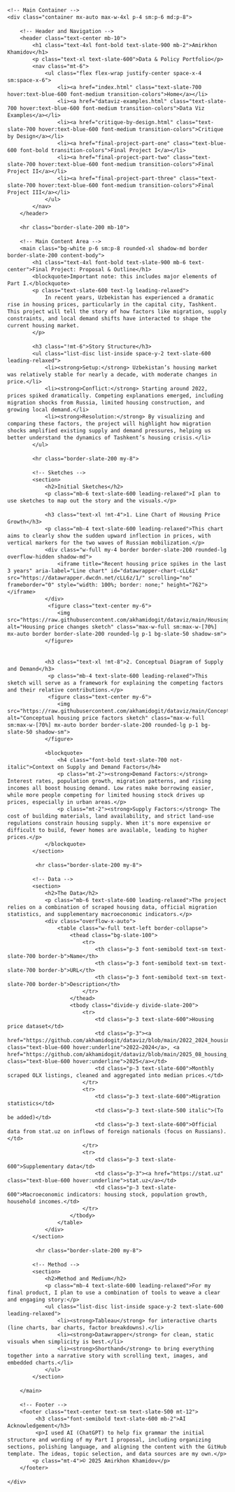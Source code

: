 
<html lang="en">
<head>
    <meta charset="UTF-8">
    <meta name="viewport" content="width=device-width, initial-scale=1.0">
    <title>Final Project I | Amirkhon Khamidov's Portfolio</title>
    <script src="https://cdn.tailwindcss.com"></script>
    <link rel="preconnect" href="https://fonts.googleapis.com">
    <link rel="preconnect" href="https://fonts.gstatic.com" crossorigin>
    <link href="https://fonts.googleapis.com/css2?family=Inter:wght@400;500;700&display=swap" rel="stylesheet">
    <style>
        body {
            font-family: 'Inter', sans-serif;
        }
        .content-body h2 {
            font-size: 1.875rem; /* 3xl */
            font-weight: 700;
            color: #1e293b; /* slate-900 */
            margin-bottom: 1.5rem; /* mb-6 */
            margin-top: 2.5rem; /* mt-10 */
        }
        .content-body h3 {
            font-size: 1.5rem; /* 2xl */
            font-weight: 700;
            color: #1e293b; /* slate-900 */
            margin-bottom: 1rem; /* mb-4 */
            margin-top: 2rem; /* mt-8 */
        }
        .content-body blockquote {
            border-left: 4px solid #cbd5e1; /* slate-300 */
            padding-left: 1rem;
            margin: 1.5rem 0;
            color: #475569; /* slate-600 */
            font-style: italic;
        }
    </style>
</head>
<body class="bg-slate-50 text-slate-800">

    <!-- Main Container -->
    <div class="container mx-auto max-w-4xl p-4 sm:p-6 md:p-8">

        <!-- Header and Navigation -->
        <header class="text-center mb-10">
            <h1 class="text-4xl font-bold text-slate-900 mb-2">Amirkhon Khamidov</h1>
            <p class="text-xl text-slate-600">Data & Policy Portfolio</p>
            <nav class="mt-6">
                <ul class="flex flex-wrap justify-center space-x-4 sm:space-x-6">
                    <li><a href="index.html" class="text-slate-700 hover:text-blue-600 font-medium transition-colors">Home</a></li>
                    <li><a href="dataviz-examples.html" class="text-slate-700 hover:text-blue-600 font-medium transition-colors">Data Viz Examples</a></li>
                    <li><a href="critique-by-design.html" class="text-slate-700 hover:text-blue-600 font-medium transition-colors">Critique by Design</a></li>
                    <li><a href="final-project-part-one" class="text-blue-600 font-bold transition-colors">Final Project I</a></li>
                    <li><a href="final-project-part-two" class="text-slate-700 hover:text-blue-600 font-medium transition-colors">Final Project II</a></li>
                    <li><a href="final-project-part-three" class="text-slate-700 hover:text-blue-600 font-medium transition-colors">Final Project III</a></li>
                </ul>
            </nav>
        </header>

        <hr class="border-slate-200 mb-10">

        <!-- Main Content Area -->
        <main class="bg-white p-6 sm:p-8 rounded-xl shadow-md border border-slate-200 content-body">
            <h1 class="text-4xl font-bold text-slate-900 mb-6 text-center">Final Project: Proposal & Outline</h1>
            <blockquote>Important note: this includes major elements of Part I.</blockquote>
            <p class="text-slate-600 text-lg leading-relaxed">
                In recent years, Uzbekistan has experienced a dramatic rise in housing prices, particularly in the capital city, Tashkent. This project will tell the story of how factors like migration, supply constraints, and local demand shifts have interacted to shape the current housing market.
            </p>
            
            <h3 class="!mt-6">Story Structure</h3>
            <ul class="list-disc list-inside space-y-2 text-slate-600 leading-relaxed">
                <li><strong>Setup:</strong> Uzbekistan’s housing market was relatively stable for nearly a decade, with moderate changes in price.</li>
                <li><strong>Conflict:</strong> Starting around 2022, prices spiked dramatically. Competing explanations emerged, including migration shocks from Russia, limited housing construction, and growing local demand.</li>
                <li><strong>Resolution:</strong> By visualizing and comparing these factors, the project will highlight how migration shocks amplified existing supply and demand pressures, helping us better understand the dynamics of Tashkent’s housing crisis.</li>
            </ul>

            <hr class="border-slate-200 my-8">

            <!-- Sketches -->
            <section>
                <h2>Initial Sketches</h2>
                <p class="mb-6 text-slate-600 leading-relaxed">I plan to use sketches to map out the story and the visuals.</p>
                
                <h3 class="text-xl !mt-4">1. Line Chart of Housing Price Growth</h3>
                <p class="mb-4 text-slate-600 leading-relaxed">This chart aims to clearly show the sudden upward inflection in prices, with vertical markers for the two waves of Russian mobilization.</p>
                <div class="w-full my-4 border border-slate-200 rounded-lg overflow-hidden shadow-md">
                    <iframe title="Recent housing price spikes in the last 3 years" aria-label="Line chart" id="datawrapper-chart-cLL6z" src="https://datawrapper.dwcdn.net/cLL6z/1/" scrolling="no" frameborder="0" style="width: 100%; border: none;" height="762"></iframe>
                </div>
                 <figure class="text-center my-6">
                    <img src="https://raw.githubusercontent.com/akhamidogit/dataviz/main/Housing%20price%20changes.png" alt="Housing price changes sketch" class="max-w-full sm:max-w-[70%] mx-auto border border-slate-200 rounded-lg p-1 bg-slate-50 shadow-sm">
                </figure>


                <h3 class="text-xl !mt-8">2. Conceptual Diagram of Supply and Demand</h3>
                 <p class="mb-4 text-slate-600 leading-relaxed">This sketch will serve as a framework for explaining the competing factors and their relative contributions.</p>
                 <figure class="text-center my-6">
                    <img src="https://raw.githubusercontent.com/akhamidogit/dataviz/main/Conceptual%20House%20prices.png" alt="Conceptual housing price factors sketch" class="max-w-full sm:max-w-[70%] mx-auto border border-slate-200 rounded-lg p-1 bg-slate-50 shadow-sm">
                </figure>

                <blockquote>
                    <h4 class="font-bold text-slate-700 not-italic">Context on Supply and Demand Factors</h4>
                    <p class="mt-2"><strong>Demand Factors:</strong> Interest rates, population growth, migration patterns, and rising incomes all boost housing demand. Low rates make borrowing easier, while more people competing for limited housing stock drives up prices, especially in urban areas.</p>
                    <p class="mt-2"><strong>Supply Factors:</strong> The cost of building materials, land availability, and strict land-use regulations constrain housing supply. When it's more expensive or difficult to build, fewer homes are available, leading to higher prices.</p>
                </blockquote>
            </section>

             <hr class="border-slate-200 my-8">

            <!-- Data -->
            <section>
                <h2>The Data</h2>
                <p class="mb-6 text-slate-600 leading-relaxed">The project relies on a combination of scraped housing data, official migration statistics, and supplementary macroeconomic indicators.</p>
                <div class="overflow-x-auto">
                    <table class="w-full text-left border-collapse">
                        <thead class="bg-slate-100">
                            <tr>
                                <th class="p-3 font-semibold text-sm text-slate-700 border-b">Name</th>
                                <th class="p-3 font-semibold text-sm text-slate-700 border-b">URL</th>
                                <th class="p-3 font-semibold text-sm text-slate-700 border-b">Description</th>
                            </tr>
                        </thead>
                        <tbody class="divide-y divide-slate-200">
                            <tr>
                                <td class="p-3 text-slate-600">Housing price dataset</td>
                                <td class="p-3"><a href="https://github.com/akhamidogit/dataviz/blob/main/2022_2024_housing_prices.xlsx" class="text-blue-600 hover:underline">2022–2024</a>, <a href="https://github.com/akhamidogit/dataviz/blob/main/2025_08_housing_price.xlsx" class="text-blue-600 hover:underline">2025</a></td>
                                <td class="p-3 text-slate-600">Monthly scraped OLX listings, cleaned and aggregated into median prices.</td>
                            </tr>
                            <tr>
                                <td class="p-3 text-slate-600">Migration statistics</td>
                                <td class="p-3 text-slate-500 italic">(To be added)</td>
                                <td class="p-3 text-slate-600">Official data from stat.uz on inflows of foreign nationals (focus on Russians).</td>
                            </tr>
                            <tr>
                                <td class="p-3 text-slate-600">Supplementary data</td>
                                <td class="p-3"><a href="https://stat.uz" class="text-blue-600 hover:underline">stat.uz</a></td>
                                <td class="p-3 text-slate-600">Macroeconomic indicators: housing stock, population growth, household incomes.</td>
                            </tr>
                        </tbody>
                    </table>
                </div>
            </section>
            
             <hr class="border-slate-200 my-8">

            <!-- Method -->
            <section>
                <h2>Method and Medium</h2>
                <p class="mb-4 text-slate-600 leading-relaxed">For my final product, I plan to use a combination of tools to weave a clear and engaging story:</p>
                <ul class="list-disc list-inside space-y-2 text-slate-600 leading-relaxed">
                    <li><strong>Tableau</strong> for interactive charts (line charts, bar charts, factor breakdowns).</li>
                    <li><strong>Datawrapper</strong> for clean, static visuals when simplicity is best.</li>
                    <li><strong>Shorthand</strong> to bring everything together into a narrative story with scrolling text, images, and embedded charts.</li>
                </ul>
            </section>

        </main>

        <!-- Footer -->
        <footer class="text-center text-sm text-slate-500 mt-12">
             <h3 class="font-semibold text-slate-600 mb-2">AI Acknowledgement</h3>
             <p>I used AI (ChatGPT) to help fix grammar the initial structure and wording of my Part I proposal, including organizing sections, polishing language, and aligning the content with the GitHub template. The ideas, topic selection, and data sources are my own.</p>
            <p class="mt-4">© 2025 Amirkhon Khamidov</p>
        </footer>

    </div>
</body>
</html>

